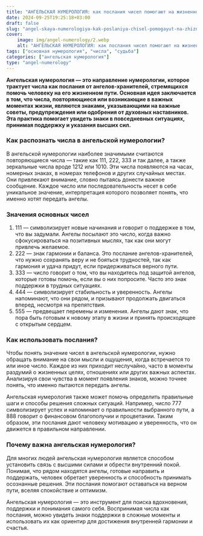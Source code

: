 ```yaml
---
title: "АНГЕЛЬСКАЯ НУМЕРОЛОГИЯ: как послания чисел помогают на жизненном пути"
date: 2024-09-25T19:25:18+03:00
draft: false
slug: "angel-skaya-numerologiya-kak-poslaniya-chisel-pomogayut-na-zhiznennom-puti"
cover:
    image: img/angel-numerology/2.webp
    alt: "АНГЕЛЬСКАЯ НУМЕРОЛОГИЯ: как послания чисел помогают на жизненном пути"
tags: ["основная нумерология", "числа", "судьба"]
categories: ["ангельская нумерология"]
type: "angel-numerology"
---
```



**Ангельская нумерология — это направление нумерологии, которое трактует числа как послания от ангелов-хранителей, стремящихся помочь человеку на его жизненном пути. Основная идея заключается в том, что числа, повторяющиеся или возникающие в важных моментах жизни, являются знаками, указывающими на важные советы, предупреждения или одобрения от духовных наставников. Эта практика помогает увидеть знаки в повседневных ситуациях, принимая поддержку и указания высших сил.**

### Как распознать числа в ангельской нумерологии?

В ангельской нумерологии наиболее значимыми считаются повторяющиеся числа — такие как 111, 222, 333 и так далее, а также зеркальные числа вроде 1212 или 1010. Эти числа появляются на часах, номерных знаках, в номерах телефонов и других случайных местах. Они привлекают внимание, словно пытаясь донести важное сообщение. Каждое число или последовательность несет в себе уникальное значение, интерпретация которого позволяет понять, что именно хотят передать ангелы.

### Значения основных чисел
1.	111 — символизирует новые начинания и говорит о поддержке в том, что вы задумали. Ангелы посылают это число, когда важно сфокусироваться на позитивных мыслях, так как они могут привлечь желаемое.
2.	222 — знак гармонии и баланса. Это послание ангелов-хранителей, что нужно сохранять веру и не бояться трудностей, так как гармония и удача придут, если придерживаться верного пути.
3.	333 — число говорит о том, что вы находитесь под защитой ангелов, которые готовы помочь, если вы о них попросите. Часто это знак поддержки в трудных ситуациях.
4.	444 — символизирует стабильность и уверенность. Ангелы напоминают, что они рядом, и призывают продолжать двигаться вперед, несмотря на препятствия.
5.	555 — предвещает перемены и изменения. Ангелы дают знак, что пора быть готовым к новому этапу в жизни и принять происходящее с открытым сердцем.

### Как использовать послания?

Чтобы понять значение чисел в ангельской нумерологии, нужно обращать внимание на свои мысли и ощущения, когда встречается то или иное число. Каждое из них приходит неслучайно, часто в моменты раздумий о жизненных целях, отношениях или других важных аспектах. Анализируя свои чувства в момент появления знаков, можно точнее понять, что именно пытаются передать ангелы.

Ангельская нумерология также может помочь определить правильные шаги и способы решения сложных ситуаций. Например, число 777 символизирует успех и напоминает о правильности выбранного пути, а 888 говорит о финансовом благополучии и процветании. Таким образом, эти послания дают человеку мотивацию и уверенность, что он движется в правильном направлении.

### Почему важна ангельская нумерология?

Для многих людей ангельская нумерология является способом установить связь с высшими силами и обрести внутренний покой. Понимая, что рядом находятся ангелы, готовые направить и поддержать, человек обретает уверенность и способность принимать осознанные решения. Эти послания помогают оставаться на верном пути, вселяя спокойствие и оптимизм.

Ангельская нумерология — это инструмент для поиска вдохновения, поддержки и понимания самого себя. Воспринимая числа как послания, можно увидеть знаки поддержки в сложные моменты и использовать их как ориентир для достижения внутренней гармонии и счастья.
